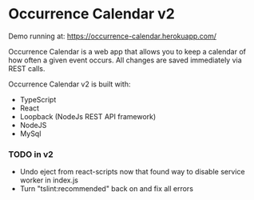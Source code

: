 # Occurrence Calendar v2

Demo running at:
https://occurrence-calendar.herokuapp.com/

Occurrence Calendar is a web app that allows you to keep a calendar of how often a given event occurs. All changes are saved immediately via REST calls.

Occurrence Calendar v2 is built with:
* TypeScript
* React
* Loopback (NodeJs REST API framework)
* NodeJS
* MySql

### TODO in v2
- Undo eject from react-scripts now that found way to disable service worker in index.js
- Turn "tslint:recommended" back on and fix all errors
